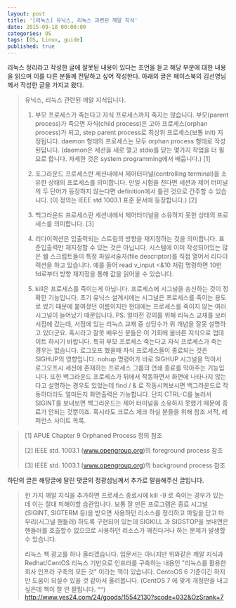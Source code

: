 ```yaml
---
layout: post
title: '[리눅스] 유닉스, 리눅스 과련된 깨알 지식'
date: 2015-09-18 00:00:00
categories: OS
tags: [OS, Linux, guide]
published: true
---
```


리눅스 정리라고 작성한 글에 잘못된 내용이 있다는 조언을 듣고 해당 부분에 대한 내용을 읽으며 이를 다른 분들께 전달하고 싶어 작성한다. 아래의 글은 페이스북의 김선영님께서 작성한 글을 가지고 왔다.

>유닉스, 리눅스 관련된 깨알 지식입니다.
>
> 1) 부모 프로세스가 죽는다고 자식 프로세스까지 죽지는 않습니다. 
부모(parent process)가 죽으면 자식(child process)은 고아 프로세스(orphan process)가 되고, step parent process로 최상위 프로세스(보통 init) 지정됩니다.
daemon 형태의 프로세스는 모두 orphan process 형태로 작성된답니다. (daemon은 세션을 새로 열고 stdio를 닫는 몇가지 작업을 더 필요로 합니다. 자세한 것은 system programming에서 배웁니다.) [1]
>
> 2) 포그라운드 프로세스란 세션내에서 제어터미널(controlling terminal)을 소유한 상태의 프로세스를 의미합니다. 만일 시험을 친다면 세션과 제어 터미널의 두 단어가 등장하지 않는다면 definition에서 틀린 것으로 간주할 수 있습니다. (이 정의는 IEEE std 1003.1 표준 문서에 등장합니다.) [2]
>
> 3) 백그라운드 프로세스란 세션내에서 제어터미널을 소유하지 못한 상태의 프로세스를 의미합니다. [3]
>
> 4) 리다이렉션은 입출력되는 스트림의 방향을 재지정하는 것을 의미합니다. 표준입출력만 재지정할 수 있는 것은 아닙니다. 시스템에 이미 작성되어있는 많은 쉘 스크립트들이 특정 파일서술자(file descriptor)를 직접 열어서 리다이렉션을 하고 있습니다.
예를 들어 read v_input <&10 처럼 명령하면 10번 fd로부터 방향 재지정을 통해 값을 읽어올 수 있습니다.
>
> 5) kill은 프로세스를 죽이는게 아닙니다.
프로세스에 시그널을 송신하는 것이 정확한 기능입니다. 초기 유닉스 설계시에는 시그널은 프로세스를 죽이는 용도로 썼기 때문에 붙여졌던 이름이지만 현대에는 프로세스를 죽이지 않는 여러 시그널이 늘어났기 때문입니다.
>PS. 얼마전 강의를 위해 리눅스 교재를 보러 서점에 갔는데, 서점에 있는 리눅스 교재 중 상당수가 위 개념을 잘못 설명하고 있더군요. 혹시라고 잘못 배우신 분들은 이 기회에 올바른 지식으로 업데이트 하시기 바랍니다.
특히 부모 프로세스 죽는다고 자식 프로세스가 죽는 경우는 없습니다. 로그오프 했을때 자식 프로세스들이 종료되는 것은 SIGHUP의 영향입니다. nohup 명령어가 바로 SIGHUP 시그널을 막아서 로그오프시 세션에 존재하는 프로세스 그룹의 연쇄 종료를 막아주는 기능입니다.
또한 백그라운드 프로세스가 뒤에서 작동하면서 화면에 나타나지 않는다고 설명하는 경우도 있었는데 find / & 로 작동시켜보시면 백그라운드로 작동하더라도 얼마든지 화면출력은 가능합니다. 단지 CTRL-C를 눌러서 SIGINT를 보내보면 백그라운드는 제어 터미널을 소유하지 못했기 때문에 종료가 안되는 것뿐이죠.
혹시라도 크로스 체크 하실 분들을 위해 참조 서적, 레퍼런스 사이트 목록.

>[1] APUE Chapter 9 Orphaned Process 정의 참조
>
>[2] IEEE std. 1003.1 (www.opengroup.org)의 foreground process 참조
>
>[3] IEEE std. 1003.1 (www.opengroup.org)의 background process 참조

하단의 글은 해당글에 달린 댓글의 정광섭님께서 추가로 말씀해주신 글입니다.

>한 가지 깨알 지식을 추가하면 프로세스 종료시에 kill -9 로 죽이는 경우가 있는데 이는 절대 피해야할 습관입니다. 보통 잘 만든 프로그램은 종료 시그널(SIGINT, SIGTERM 등)을 받으면 사용하던 리소스를 정리하고 파일을 닫고 마무리(시그널 핸들러) 하도록 구현되어 있는데 SIGKILL 과 SIGSTOP을 보내면은 핸들러를 호출할수 없으므로 사용하던 리소스가 깨진다거나 하는 문제가 발생할 수 있습니다.
>
>리눅스 책 광고를 하나 올리겠습니다. 입문서는 아니지만 위와같은 깨알 지식과 Redhat/CentOS 리눅스 기반으로 인프라를 구축하는 내용인 "리눅스를 활용한 회사 인프라 구축의 모든 것" 이라는 책이 있습니다. CentoOS 6 기준이긴 하지만 도움이 되실수 있을 것 같아서 올려봅니다. (CentOS 7 에 맞게 개정판을 내고 싶은데 책이 잘 안 팔립니다. ^^) http://www.yes24.com/24/goods/15542130?scode=032&OzSrank=7